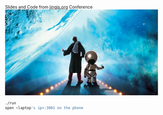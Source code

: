 Slides and Code from [jingjs.org](jingjs.org) Conference  
![galaxy](https://github.com/oren/jingjs-talk/blob/master/slides/galaxy.jpg)

```bash
./run
open <laptop's ip>:3001 on the phone
```
